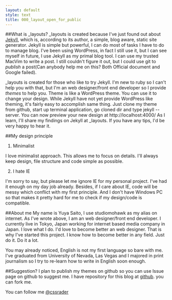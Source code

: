 ```yaml
---
layout: default
style: text
title: 000_layout_open_for_public
---
```


##What is \_layouts?
\_layouts is created because I've just found out about [Jekyll](https://github.com/mojombo/jekyll), which is, according to its author, a simple, blog aware, static site generator.
Jekyll is simple but powerful, I can do most of tasks I have to do to manage blog.
I've been using WordPress, in fact I still use it, but I can see myself in future, I use Jekyll as my primal blog tool.
I can use my trusted MacVim to write a post. I still couldn't figure it out, but I could use git to *publish* a post(Can anybody help me on this? Both Official document and Google failed).

\_layouts is created for those who like to try Jekyll. I'm new to ruby so I can't help you with that, but I'm an web designer/front end developer so I provide *themes* to help you.
Theme is like a WordPress theme. You can use it to change your design. While Jekyll have not yet provide WordPress like theming, it's fairly easy to accomplish same thing.
Just clone my theme from github, start up terminal application, go cloned dir and type jekyll --server. You can now preview your new design at http://localhost:4000/
As I learn, I'll share my findings on Jekyll at \_layouts. If you have any tips, I'd be very happy to hear it.

##My design principle
1. Minimalist
  
  I love minimalist approach. This allows me to focus on details. I'll always keep design, file structure and code simple as possible.

2. I hate IE

  I'm sorry to say, but please let me ignore IE for my personal project. I've had it enough on my day job already.
  Besides, if I care about IE, code will be messy which conflict with my first principle.
  And I don't have Windows PC so that makes it pretty hard for me to check if my design/code is compatible.

##About me
My name is Yuya Saito, I use studiomohawk as my alias on internet. As I've wrote above, I am an web designer/front end developer. I currently live in Tokyo, Japan working for internet based media company in Japan.
I love what I do. I'd love to become better an web designer. That is why I've started this project. I know how to become better in any field. Just do it. Do it a lot.

You may already noticed, English is not my first language so bare with me. I've graduated from University of Nevada, Las Vegas and I majored in print journalism so I try to re-learn how to write in English soon enough.

##Suggestion?
I plan to publish my themes on github so you can use Issue page on github to suggest me.
I have repository for this blog at [github](https://github.com/studiomohawk/_layouts). you can fork me.

You can follow me [@cssrader](http://twitter.com/#!/cssradar)
